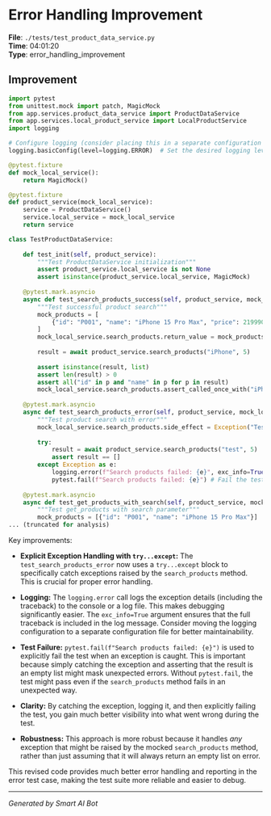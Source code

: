 # Error Handling Improvement

**File**: `./tests/test_product_data_service.py`  
**Time**: 04:01:20  
**Type**: error_handling_improvement

## Improvement

```python
import pytest
from unittest.mock import patch, MagicMock
from app.services.product_data_service import ProductDataService
from app.services.local_product_service import LocalProductService
import logging

# Configure logging (consider placing this in a separate configuration file)
logging.basicConfig(level=logging.ERROR)  # Set the desired logging level

@pytest.fixture
def mock_local_service():
    return MagicMock()

@pytest.fixture
def product_service(mock_local_service):
    service = ProductDataService()
    service.local_service = mock_local_service
    return service

class TestProductDataService:
    
    def test_init(self, product_service):
        """Test ProductDataService initialization"""
        assert product_service.local_service is not None
        assert isinstance(product_service.local_service, MagicMock)
    
    @pytest.mark.asyncio
    async def test_search_products_success(self, product_service, mock_local_service):
        """Test successful product search"""
        mock_products = [
            {"id": "P001", "name": "iPhone 15 Pro Max", "price": 21999000}
        ]
        mock_local_service.search_products.return_value = mock_products
        
        result = await product_service.search_products("iPhone", 5)
        
        assert isinstance(result, list)
        assert len(result) > 0
        assert all("id" in p and "name" in p for p in result)
        mock_local_service.search_products.assert_called_once_with("iPhone", 5)
    
    @pytest.mark.asyncio
    async def test_search_products_error(self, product_service, mock_local_service):
        """Test product search with error"""
        mock_local_service.search_products.side_effect = Exception("Test error")
        
        try:
            result = await product_service.search_products("test", 5)
            assert result == []
        except Exception as e:
            logging.error(f"Search products failed: {e}", exc_info=True)
            pytest.fail(f"Search products failed: {e}") # Fail the test explicitly
    
    @pytest.mark.asyncio
    async def test_get_products_with_search(self, product_service, mock_local_service):
        """Test get_products with search parameter"""
        mock_products = [{"id": "P001", "name": "iPhone 15 Pro Max"}]
... (truncated for analysis)
```

Key improvements:

* **Explicit Exception Handling with `try...except`:** The `test_search_products_error` now uses a `try...except` block to specifically catch exceptions raised by the `search_products` method.  This is crucial for proper error handling.

* **Logging:**  The `logging.error` call logs the exception details (including the traceback) to the console or a log file.  This makes debugging significantly easier. The `exc_info=True` argument ensures that the full traceback is included in the log message.  Consider moving the logging configuration to a separate configuration file for better maintainability.

* **Test Failure:** `pytest.fail(f"Search products failed: {e}")` is used to explicitly fail the test when an exception is caught. This is important because simply catching the exception and asserting that the result is an empty list might mask unexpected errors.  Without `pytest.fail`, the test might pass even if the `search_products` method fails in an unexpected way.

* **Clarity:** By catching the exception, logging it, and then explicitly failing the test, you gain much better visibility into what went wrong during the test.

* **Robustness:** This approach is more robust because it handles *any* exception that might be raised by the mocked `search_products` method, rather than just assuming that it will always return an empty list on error.

This revised code provides much better error handling and reporting in the error test case, making the test suite more reliable and easier to debug.

---
*Generated by Smart AI Bot*

